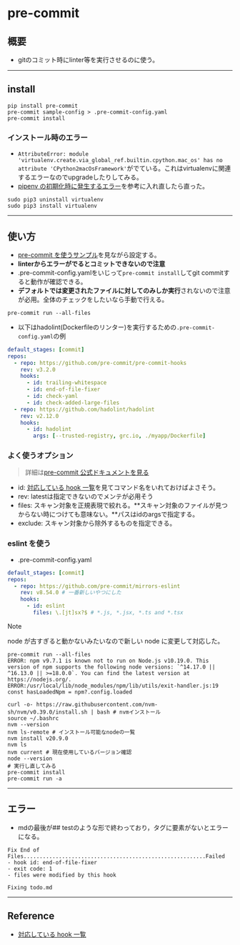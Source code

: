 # pre-commit

## 概要

- gitのコミット時にlinter等を実行させるのに使う。

---

## install

```shell
pip install pre-commit
pre-commit sample-config > .pre-commit-config.yaml
pre-commit install
```

### インストール時のエラー

- `AttributeError: module 'virtualenv.create.via_global_ref.builtin.cpython.mac_os' has no attribute 'CPython2macOsFramework'`がでている。これはvirtualenvに関連するエラーなのでupgradeしたりしてみる。
- [pipenv の初期化時に発生するエラー](https://qiita.com/akis1215/items/11c9ca506cac8bcde5d9)を参考に入れ直したら直った。

```shell
sudo pip3 uninstall virtualenv
sudo pip3 install virtualenv
```

---

## 使い方

- [pre-commit を使うサンプル](https://zenn.dev/yiskw713/articles/3c3b4022f3e3f22d276d)を見ながら設定する。
- **linterからエラーがでるとコミットできないので注意**
- .pre-commit-config.yamlをいじって`pre-commit install`してgit commitすると動作が確認できる。
- **デフォルトでは変更されたファイルに対してのみしか実行**されないので注意が必用。全体のチェックをしたいなら手動で行える。

```shell
pre-commit run --all-files
```

- 以下はhadolint(Dockerfileのリンター)を実行するための`.pre-commit-config.yaml`の例

```yaml
default_stages: [commit]
repos:
  - repo: https://github.com/pre-commit/pre-commit-hooks
    rev: v3.2.0
    hooks:
      - id: trailing-whitespace
      - id: end-of-file-fixer
      - id: check-yaml
      - id: check-added-large-files
  - repo: https://github.com/hadolint/hadolint
    rev: v2.12.0
    hooks:
      - id: hadolint
        args: [--trusted-registry, grc.io, ./myapp/Dockerfile]
```

### よく使うオプション

> 詳細は[pre-commit 公式ドキュメントを見る](https://pre-commit.com/)

- id: [対応している hook 一覧](https://pre-commit.com/hooks.html)を見てコマンド名をいれておけばよさそう。
- rev: latestは指定できないのでメンテが必用そう
- files: スキャン対象を正規表現で絞れる。**スキャン対象のファイルが見つからない時につけても意味ない。**パスはidのargsで指定する。
- exclude: スキャン対象から除外するものを指定できる。

### eslint を使う

- .pre-commit-config.yaml

```yaml
default_stages: [commit]
repos:
  - repo: https://github.com/pre-commit/mirrors-eslint
    rev: v8.54.0 # 一番新しいやつにした
    hooks:
      - id: eslint
        files: \.[jt]sx?$ # *.js, *.jsx, *.ts and *.tsx
```

> [!NOTE]
> node が古すぎると動かないみたいなので新しい node に変更して対応した。

```shell
pre-commit run --all-files
ERROR: npm v9.7.1 is known not to run on Node.js v10.19.0. This version of npm supports the following node versions: `^14.17.0 || ^16.13.0 || >=18.0.0`. You can find the latest version at https://nodejs.org/.
ERROR:/usr/local/lib/node_modules/npm/lib/utils/exit-handler.js:19 const hasLoadedNpm = npm?.config.loaded
```

```shell
curl -o- https://raw.githubusercontent.com/nvm-sh/nvm/v0.39.0/install.sh | bash # nvmインストール
source ~/.bashrc
nvm --version
nvm ls-remote # インストール可能なnodeの一覧
nvm install v20.9.0
nvm ls
nvm current # 現在使用しているバージョン確認
node --version
# 実行し直してみる
pre-commit install
pre-commit run -a
```

---

## エラー

- mdの最後が## testのような形で終わっており，タグに要素がないとエラーになる。

```shell
Fix End of Files.........................................................Failed
- hook id: end-of-file-fixer
- exit code: 1
- files were modified by this hook

Fixing todo.md
```

---

## Reference

- [対応している hook 一覧](https://pre-commit.com/hooks.html)

